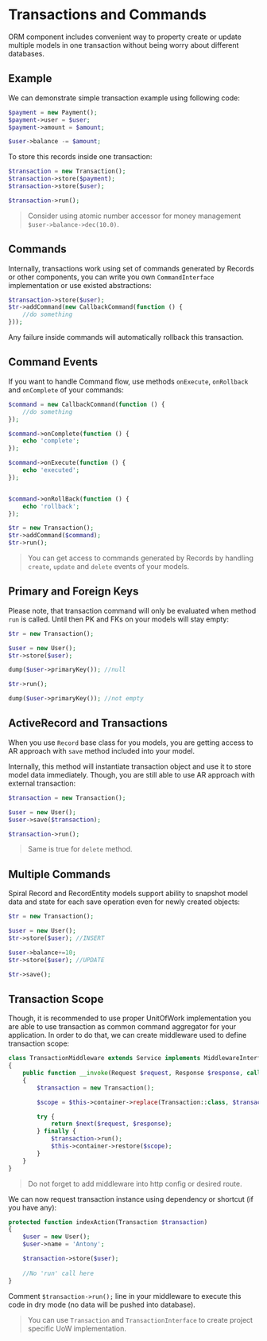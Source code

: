 # Transactions and Commands
ORM component includes convenient way to property create or update multiple models in one transaction without being worry about different databases.

## Example
We can demonstrate simple transaction example using following code:

```php
$payment = new Payment();
$payment->user = $user;
$payment->amount = $amount;

$user->balance -= $amount;
```

To store this records inside one transaction:

```php
$transaction = new Transaction();
$transaction->store($payment);
$transaction->store($user);

$transaction->run();
```

> Consider using atomic number accessor for money management `$user->balance->dec(10.0)`.

## Commands
Internally, transactions work using set of commands generated by Records or other components, you can write you own `CommandInterface` implementation or use existed abstractions:

```php
$transaction->store($user);
$tr->addCommand(new CallbackCommand(function () {
    //do something
}));
```

Any failure inside commands will automatically rollback this transaction.

## Command Events
If you want to handle Command flow, use methods `onExecute`, `onRollback` and `onComplete` of your commands:

```php
$command = new CallbackCommand(function () {
    //do something
});

$command->onComplete(function () {
    echo 'complete';
});

$command->onExecute(function () {
    echo 'executed';
});


$command->onRollBack(function () {
    echo 'rollback';
});

$tr = new Transaction();
$tr->addCommand($command);
$tr->run();
```

> You can get access to commands generated by Records by handling `create`, `update` and `delete` events of your models.

## Primary and Foreign Keys
Please note, that transaction command will only be evaluated when method `run` is called. Until then PK and FKs on your models will stay empty:

```php
$tr = new Transaction();

$user = new User();
$tr->store($user);

dump($user->primaryKey()); //null

$tr->run();

dump($user->primaryKey()); //not empty
```

## ActiveRecord and Transactions
When you use `Record` base class for you models, you are getting access to AR approach with `save` method included into your model. 

Internally, this method will instantiate transaction object and use it to store model data immediately. Though, you are still able to use AR approach with external transaction:

```php
$transaction = new Transaction();

$user = new User();
$user->save($transaction);

$transaction->run();
```

> Same is true for `delete` method.

## Multiple Commands
Spiral Record and RecordEntity models support ability to snapshot model data and state for each save operation even for newly created objects:

```php
$tr = new Transaction();

$user = new User();
$tr->store($user); //INSERT

$user->balance+=10;
$tr->store($user); //UPDATE

$tr->save();
```

## Transaction Scope
Though, it is recommended to use proper UnitOfWork implementation you are able to use transaction as common command aggregator for your application. In order to do that, we can create middleware used to define transaction scope:

```php
class TransactionMiddleware extends Service implements MiddlewareInterface
{
    public function __invoke(Request $request, Response $response, callable $next)
    {
        $transaction = new Transaction();

        $scope = $this->container->replace(Transaction::class, $transaction);

        try {
            return $next($request, $response);
        } finally {
            $transaction->run();
            $this->container->restore($scope);
        }
    }
}
```

> Do not forget to add middleware into http config or desired route.

We can now request transaction instance using dependency or shortcut (if you have any):

```php
protected function indexAction(Transaction $transaction)
{
    $user = new User();
    $user->name = 'Antony';

    $transaction->store($user);
    
    //No 'run' call here
}
```

Comment `$transaction->run();` line in your middleware to execute this code in dry mode (no data will be pushed into database).

> You can use `Transaction` and `TransactionInterface` to create project specific UoW implementation.
